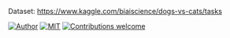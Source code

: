 Dataset: https://www.kaggle.com/biaiscience/dogs-vs-cats/tasks

[![Author](https://img.shields.io/badge/author-utshabkg-red)](https://github.com/utshabkg/)
[![MIT](https://img.shields.io/badge/license-MIT-5eba00.svg)](https://github.com/utshabkg/Starting_Machine_DeepLearning_DataScience/blob/master/LICENSE)
[![Contributions welcome](https://img.shields.io/badge/contributions-welcome-blue.svg?style=flat)](https://github.com/utshabkg/ML_Competition-AND-Practice/new/master/Practice/Dogs%20vs%20Cats)
